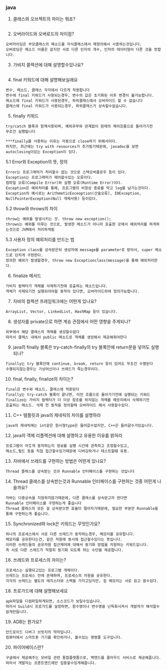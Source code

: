 
### java
1. 클래스와 오브젝트의 차이는 뭐죠?
```
```

2. 오버라이드와 오버로드의 차이점?
```
오버라이딩은 부모클래스의 메소드를 자식클래스에서 재정의해서 사용하는것입니다.
오버로딩은 메소드 이름은 같지만 서로 다른 인자의 개수, 인자의 데이터형이 다른 것을 뜻합니다.
```

3. 가비지 콜렉션에 대해 설명할수있나요?
```
```

4. final 키워드에 대해 설명해보실래요
```
변수, 메소드, 클래스 각각에서 다르게 작용합니다
변수에 final 키워드가 사용되는경우, 변수의 값은 초기화된 이후 변경이 불가능합니다.
메소드에 final 키워드가 사용된경우, 하위클래스에서 오버라이드 할 수 없습니다
클래스에 final 키워드가 사용되는경우, 하위클래스가 상속할수없습니다.
```

5. finally 키워드
```
try/catch 블록과 함께사용되며, 예외유무와 관계없이 원래의 제어흐름으로 돌아가기전 
무조건 실행됩니다

***finally를 사용하는 이유는 자동으로 close하기 위해서이다.
하지만, 최근에는 try with resources가 추가됬기때문에, javadoc을 보면 autoclosing이있는 Exception이 있다.
```

5.1 Error와 Exception의 뜻, 정의
```
Error는 프로그래머가 처리할수 없는 것으로 스택오버플로우 등이 있다.
Exception는 프로그래머가 제어할수있는 오류이다.
컴파일 오류(Compile Error)와 실행 오류(Runtime Error)이다.
Exception은 예외처리를 통해, 프로그램의 비정상 종료를 막고 log를 남기는것이다.
Exception의 예시로는 ArithmeticExceoption(산술오류), IOException, NullPointerException(Null 객체사용) 등이있다.
```

5.2 throw와 throws의 차이
```
throw는 예외를 발생시키는 것. throw new exception();
throws는 예외를 미루는 것으로, 발생한 메소드가 아니라 호출한 곳에서 예외처리를 하게하는것으로 JVM에서 처리하게됨
```

5.3 사용자 정의 예외처리를 만드는 법
```
Exception class를 상속받은뒤 생성자에 message를 parameter로 받아서, super 메소드로 던지게 구현한다.
정의한 예외가 발생할경우, throw new Exceptionclass(message)을 통해 예외처리한다.
```

6. finalize 메서드
```
가비지 컬렉터가 객체를 삭제하기전에 호출하는 메소드입니다.
객체가 삭제되기전 실행되어야할 동작이 있다면, 오버라이드하여 정의가능합니다.
```

7. 자바의 컬렉션 프레임워크에는 어떤게 있나요?
```
ArrayList, Vector, LinkedList, HashMap 등이 있습니다.
```

8. 생성자를 private으로 하면 계승 관점에서 어떤 영향을 주게되나?
```
외부에서 해당 클래스의 객체를 생성할수없다
따라서 클래스 내에서 public 메소드로 객체를 생성해서 제공해줘야한다
```

9. java의 finally 블록은 try-catch-finally의 try 블록안에 return문을 넣어도 실행되나?
```
finally는 try 블록안에 continue, break, return 등이 있어도 무조건 수행된다
수행되지않는경우는 가상머신이나 쓰레드가 죽는경우이다.
```

10. final, finally, finalize의 차이는?
```
final은 변수와 메소드, 클래스에 적용된다
finally는 try-catch 블록이 끝나면, 이전 흐름으로 돌아가기전에 실행되는 키워드
finalize는 가비지 컬렉터가 더 이상 참조를 하지않는 객체를 메모리에서 삭제하기전
호출하는 메소드. 삭제 전 동작을 정의할때 오버라이드 해서 사용할수있다.
```

11. C++ 템플릿과 java의 제네릭의 차이를 설명하라
```
java의 제네릭에는 int같은 원시형type은 들어갈수없지만, C++은 들어갈수가있습니다.
```

12. java의 객체 리플렉션에 대해 설명하고 유용한 이유를 밝혀라
```
프로그램이 어ᄄᅠᇂ게 동작하는지 정보를 실행 시간에 관측하고 조정할수있고,
메소드,필드 등을 직접 접근할수있기때문에 디버깅하거나 테스트할떄 유용.
```

13. 자바에서 쓰레드를 구현하는 방법은 어떤게 있나요?
```
Thread 클래스를 상속받는 것과 Runnable 인터페이스를 구현하는 것입니다
```

14. Thread 클래스를 상속받는것과 Runnable 인터페이스를 구현하는 것중 어떤게 나을까요?
```
자바는 다중상속을 지원하지않기때문에, 다른 클래스를 상속받고자 한다면
Runnable 인터페이스를 구현하는게 좋습니다
Thread 클래스의 모든 걸 상속받으면 효율이 떨어지기때문에, 필요한 부분만 Runnable을 통해 구현하는게 좋습니다.
```

15. Synchronized와 lock은 키워드는 무엇인가요?
```
하나의 프로세스에서 서로 다른 쓰레드가 동작하는경우, 메모리를 공유합니다.
메모리를 공유한다는건, 같은 자원에 동시에 접근할수있다는 뜻입니다.
이러한 쓰레드들의 공유자원 접근제어에 대해서 동기화 방법을 지원하는 키워드입니다.
즉 서로 다른 스레드가 적절히 동기화 되도록 하는 수단을 제공합니다.
```

16. 쓰레드와 프로세스의 차이는?
```
프로세스는 실행되고있는 프로그램 개체이다.
쓰레드는 프로세스 안에 존재하며, 프로세스의 자원을 공유한다.
각각의 쓰레드는 별도의 레지스터와 스택을 가지고있지만, 힙 메모리는 서로 읽고 쓸수있다.
```

18. 프로가드에 대해 설명해보세요
```
apk파일을 디컴파일하게되면, 소스코드가 보일수있습니다.
따라서 build시 프로가드를 설정하면, 함수명이나 변수명을 난독화시켜서 개발자가 해석할수없게만듭니다. 
```

19. ADB는 뭔가요?
```
안드로이드 디버그 브릿지의 약자입니다.
컴퓨터에서 스마트폰 기기를 확인하거나, 볼수있는 명령줄 도구입니다.
```

20. 파이어베이스란?
```
구글에서 제공해주는 모바일 관련 통합플랫폼으로, 백엔드를 클라우드 서비스로 제공해줍니다.
따라서 개발자는 프론트엔드에만 집중할수있게해줍니다.
```
